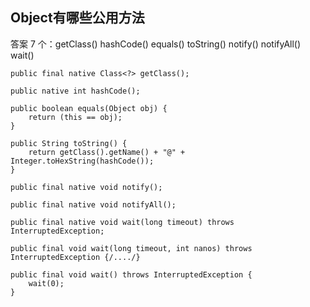 ## Object有哪些公用方法

答案 7 个：getClass() hashCode() equals() toString() notify() notifyAll() wait()

    public final native Class<?> getClass();

    public native int hashCode();

    public boolean equals(Object obj) {
        return (this == obj);
    }

    public String toString() {
        return getClass().getName() + "@" + Integer.toHexString(hashCode());
    }

    public final native void notify();

    public final native void notifyAll();

    public final native void wait(long timeout) throws InterruptedException;

    public final void wait(long timeout, int nanos) throws InterruptedException {/..../}

    public final void wait() throws InterruptedException {
        wait(0);
    }
